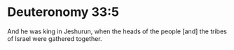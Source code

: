 # Deuteronomy 33:5

And he was king in Jeshurun, when the heads of the people [and] the tribes of Israel were gathered together.